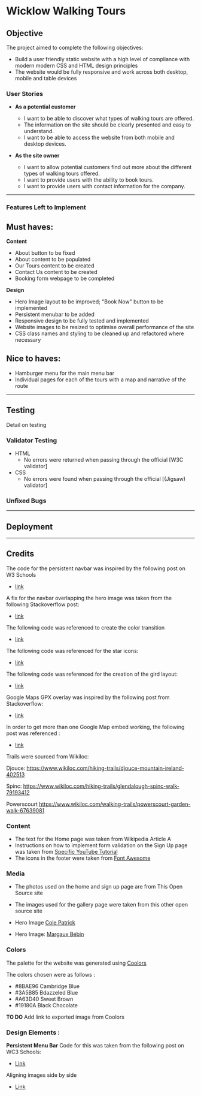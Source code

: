# Wicklow Walking Tours

## Objective 

The project aimed to complete the following objectives:

- Build a user friendly static website with a high level of compliance with modern modern CSS and HTML design principles 
- The website would be fully responsive and work across both desktop, mobile and table devices

### User Stories

- **As a potential customer**
    - I want to be able to discover what types of walking tours are offered.
    - The information on the site should be clearly presented and easy to understand.
    - I want to be able to access the website from both mobile and desktop devices.  

- **As the site owner**
    - I want to allow potential customers find out more about the different types of walking tours offered.
    - I want to provide users with the ability to book tours.
    - I want to provide users with contact information for the company.

- - - 

### Features Left to Implement

## Must haves:


**Content**

- About button to be fixed
- About content to be populated
- Our Tours content to be created
- Contact Us content to be created
- Booking form webpage to be completed  

**Design**
- Hero Image layout to be improved; "Book Now" button to be implemented
- Persistent menubar to be added
- Responsive design to be fully tested and implemented
- Website images to be resized to optimise overall performance of the site
- CSS class names and styling to be cleaned up and refactored where necessary

## Nice to haves:

- Hamburger menu for the main menu bar
- Individual pages for each of the tours with a map and narrative of the route

- - - 

## Testing 

Detail on testing 

### Validator Testing 

- HTML
  - No errors were returned when passing through the official [W3C validator]
- CSS
  - No errors were found when passing through the official [(Jigsaw) validator]

### Unfixed Bugs


- - - 

## Deployment


- - - 

## Credits 

The code for the persistent navbar was inspired by the following post on W3 Schools

- [link](https://www.w3schools.com/howto/howto_css_fixed_menu.asp)

A fix for the navbar overlapping the hero image was taken from the following Stackoverflow post:

- [link](https://stackoverflow.com/questions/49133277/why-is-this-hero-image-covering-the-fixed-nav-bar-with-the-nav-bar-reappearing)

The following code was referenced to create the color transition

- [link](https://stackoverflow.com/questions/11679567/using-css-for-a-fade-in-effect-on-page-load)

The following code was referenced for the star icons:

- [link](https://stackoverflow.com/questions/49343074/css-for-star-ratings-via-fontawesome)

The following code was referenced for the creation of the gird layout:

- [link](https://gridbyexample.com/examples/example2/)


Google Maps GPX overlay was inspired by the following post from Stackoverflow:
- [link](https://stackoverflow.com/questions/15829048/best-way-to-import-coordinates-from-gpx-file-and-display-using-google-maps-api)

In order to get more than one Google Map embed working, the following post was referenced :

- [link](https://stackoverflow.com/questions/46631141/two-google-maps-on-same-page-with-markers)



Trails were sourced from Wikiloc:

Djouce:
https://www.wikiloc.com/hiking-trails/djouce-mountain-ireland-402513

Spinc:
https://www.wikiloc.com/hiking-trails/glendalough-spinc-walk-79193412

Powerscourt
https://www.wikiloc.com/walking-trails/powerscourt-garden-walk-67639081




### Content 

- The text for the Home page was taken from Wikipedia Article A
- Instructions on how to implement form validation on the Sign Up page was taken from [Specific YouTube Tutorial](https://www.youtube.com/)
- The icons in the footer were taken from [Font Awesome](https://fontawesome.com/)

### Media

- The photos used on the home and sign up page are from This Open Source site
- The images used for the gallery page were taken from this other open source site


- Hero Image 
[Cole Patrick](https://unsplash.com/photos/LttKJcNHzUc?utm_source=unsplash&utm_medium=referral&utm_content=creditShareLink)

- Hero Image:
[Margaux Bébin](https://unsplash.com/photos/6YZ2w5NRIAg?utm_source=unsplash&utm_medium=referral&utm_content=creditShareLink)


### Colors

The palette for the website was generated using [Coolors](https://coolors.co/8bae96-3a5b85-a63d40-19180a)

The colors chosen were as follows :
- #8BAE96 Cambridge Blue
- #3A5B85 Bdazzeled Blue
- #A63D40 Sweet Brown
- #19180A Black Chocolate


**TO DO** Add link to exported image from Coolors


### Design Elements :

**Persistent Menu Bar**
Code for this was taken from the following post on WC3 Schools:

- [Link](https://www.w3schools.com/howto/howto_css_fixed_menu.asp)


Aligning images side by side 

- [Link](https://www.w3schools.com/howto/howto_css_images_side_by_side.asp)

